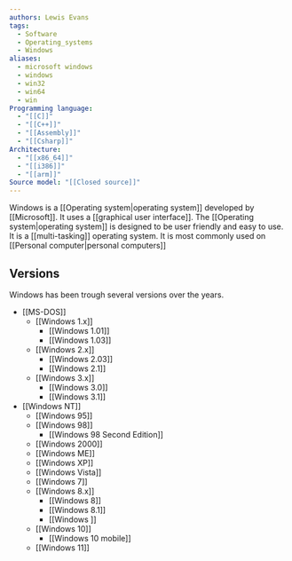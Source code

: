 ```yaml
---
authors: Lewis Evans
tags:
  - Software
  - Operating_systems
  - Windows
aliases:
  - microsoft windows
  - windows
  - win32
  - win64
  - win
Programming language:
  - "[[C]]"
  - "[[C++]]"
  - "[[Assembly]]"
  - "[[Csharp]]"
Architecture:
  - "[[x86_64]]"
  - "[[i386]]"
  - "[[arm]]"
Source model: "[[Closed source]]"
---
```

Windows is a [[Operating system|operating system]] developed by [[Microsoft]]. It uses a [[graphical user interface]]. The [[Operating system|operating system]] is designed to be user friendly and easy to use. It is a [[multi-tasking]] operating system. It is most commonly used on [[Personal computer|personal computers]]

## Versions
Windows has been trough several versions over the years.
- [[MS-DOS]]
	- [[Windows 1.x]]
		- [[Windows 1.01]]
		- [[Windows 1.03]]
	- [[Windows 2.x]]
		- [[Windows 2.03]]
		- [[Windows 2.1]]
	- [[Windows 3.x]]
		- [[Windows 3.0]]
		- [[Windows 3.1]]
- [[Windows NT]]
	- [[Windows 95]]
	- [[Windows 98]]
		- [[Windows 98 Second Edition]]
	- [[Windows 2000]]
	- [[Windows ME]]
	- [[Windows XP]]
	- [[Windows Vista]]
	- [[Windows 7]]
	- [[Windows 8.x]]
		- [[Windows 8]]
		- [[Windows 8.1]]
		- [[Windows ]]
	- [[Windows 10]]
		- [[Windows 10 mobile]]
	- [[Windows 11]]